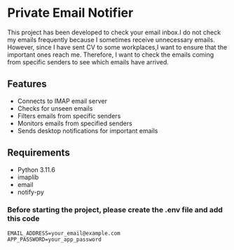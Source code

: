 # Private Email Notifier

This project has been developed to check your email inbox.I do not check my emails frequently because I sometimes receive unnecessary emails. 
However, since I have sent CV to some workplaces,I want to ensure that the important ones reach me. Therefore, I want to check the emails coming from specific senders to see which emails have arrived.

## Features
- Connects to IMAP email server
- Checks for unseen emails
- Filters emails from specific senders
- Monitors emails from specified senders
- Sends desktop notifications for important emails


## Requirements
- Python 3.11.6
- imaplib
- email
- notify-py

### Before starting the project, please create the .env file and add this code
```env
EMAIL_ADDRESS=your_email@example.com
APP_PASSWORD=your_app_password


